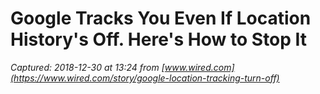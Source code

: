 # Google Tracks You Even If Location History's Off. Here's How to Stop It

_Captured: 2018-12-30 at 13:24 from [www.wired.com](https://www.wired.com/story/google-location-tracking-turn-off)_



